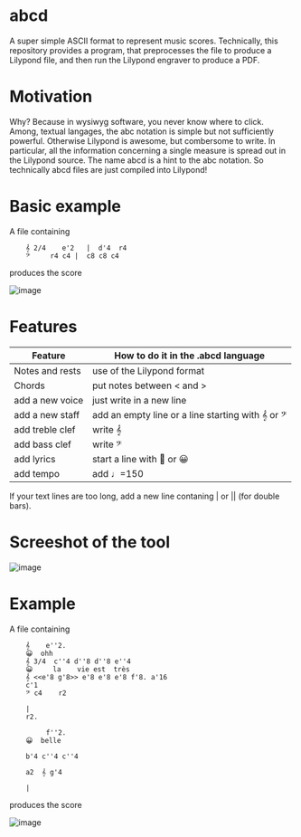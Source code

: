 # abcd

A super simple ASCII format to represent music scores. Technically, this repository provides a program, that preprocesses the file to produce a Lilypond file, and then run the Lilypond engraver to produce a PDF.

# Motivation
Why? Because in wysiwyg software, you never know where to click. Among, textual langages, the abc notation is simple but  not sufficiently powerful. Otherwise Lilypond is awesome, but combersome to write. In particular, all the information concerning a single measure is spread out in the Lilypond source. The name abcd is a hint to the abc notation. So technically abcd files are just compiled into Lilypond!


# Basic example

A file containing

        𝄞 2/4    e'2   |  d'4  r4
        𝄢     r4 c4 |  c8 c8 c4

produces the score

![image](https://user-images.githubusercontent.com/43071857/197391690-8d0cba5b-d522-449d-b0ca-96fddb51d895.png)



 
# Features

| Feature           | How to do it in the .abcd language |
| ----------------- | --------------------------- |
| Notes and rests   | use of the Lilypond format  |
| Chords            | put notes between < and >   |
|  add a new voice  |    just write in a new line |
|  add a new staff  |  add an empty line or a line starting with 𝄞 or 𝄢          |
|  add treble clef  |    write 𝄞                  |
|  add bass clef    |   write 𝄢                   |
|  add lyrics       |  start a line with 💬 or 😀  | 
| add tempo         | add ♩=150                   |


If your text lines are too long, add a new line contaning | or || (for double bars).

# Screeshot of the tool

![image](https://user-images.githubusercontent.com/43071857/198897652-cad34c1f-cf4b-40bc-886a-8fd02ca13483.png)



# Example

A file containing 

        𝄞    e''2.
        😀  ohh
        𝄞 3/4  c''4 d''8 d''8 e''4
        😀     la    vie est  très
        𝄞 <<e'8 g'8>> e'8 e'8 e'8 f'8. a'16 
        c'1
        𝄢 c4    r2

        |
        r2.

             f''2.
        😀  belle

        b'4 c''4 c''4

        a2  𝄞 g'4

        |


        
produces the score

![image](https://user-images.githubusercontent.com/43071857/197391020-418f9fc6-9396-4359-9333-ac7ee72bfd43.png)



